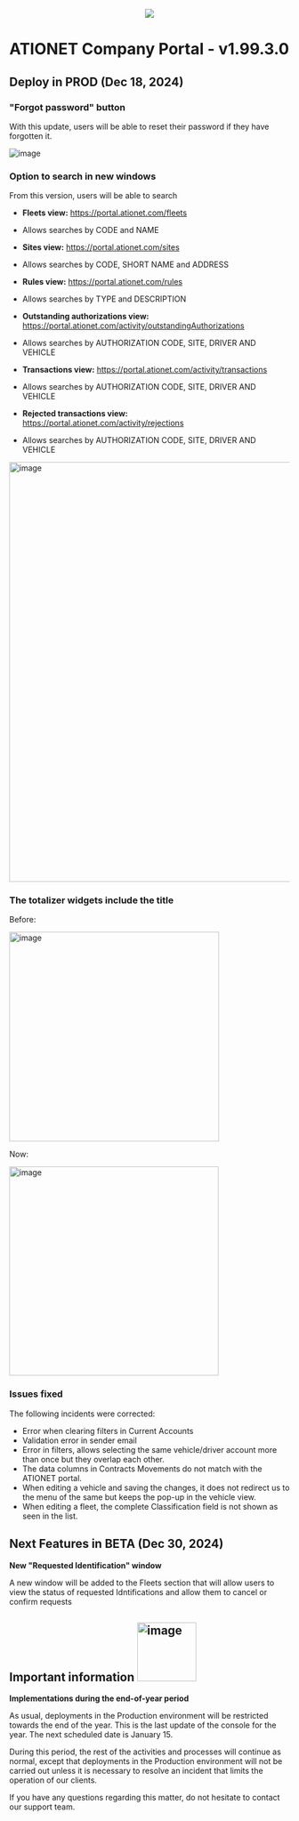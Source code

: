 <p align="center">
  <img src="https://github.com/Ationet/ationetdocs/raw/master/Content/Images/ATIOnetLogo_250x70.png" />
</p>

# ATIONET Company Portal - v1.99.3.0

## Deploy in PROD (Dec 18, 2024)

### "Forgot password" button
With this update, users will be able to reset their password if they have forgotten it.

![image](https://github.com/user-attachments/assets/f0a93b5d-741e-4b51-bd8d-98e2a2dcfee9)

### Option to search in new windows

From this version, users will be able to search

- **Fleets view:** https://portal.ationet.com/fleets
- Allows searches by CODE and NAME

- **Sites view:** https://portal.ationet.com/sites
- Allows searches by CODE, SHORT NAME and ADDRESS

- **Rules view:** https://portal.ationet.com/rules
- Allows searches by TYPE and DESCRIPTION

- **Outstanding authorizations view:** https://portal.ationet.com/activity/outstandingAuthorizations
- Allows searches by AUTHORIZATION CODE, SITE, DRIVER AND VEHICLE

- **Transactions view:** https://portal.ationet.com/activity/transactions
- Allows searches by AUTHORIZATION CODE, SITE, DRIVER AND VEHICLE

- **Rejected transactions view:** https://portal.ationet.com/activity/rejections
- Allows searches by AUTHORIZATION CODE, SITE, DRIVER AND VEHICLE

<img width="755" alt="image" src="https://github.com/user-attachments/assets/03aec657-ffb1-4571-9bfb-bb9d183ffa62" />

###  The totalizer widgets include the title

Before:

<img width="377" alt="image" src="https://github.com/user-attachments/assets/bd67a62f-72ca-47eb-a7f7-152cc35f9ffd" />


Now:

<img width="376" alt="image" src="https://github.com/user-attachments/assets/c496024f-4051-4b4e-b7ca-195865ee6c7d" />



### Issues fixed
The following incidents were corrected:
- Error when clearing filters in Current Accounts
- Validation error in sender email
- Error in filters, allows selecting the same vehicle/driver account more than once but they overlap each other.
- The data columns in Contracts Movements do not match with the ATIONET portal.
- When editing a vehicle and saving the changes, it does not redirect us to the menu of the same but keeps the pop-up in the vehicle view.
- When editing a fleet, the complete Classification field is not shown as seen in the list.



## Next Features in BETA (Dec 30, 2024)

**New "Requested Identification" window**

A new window will be added to the Fleets section that will allow users to view the status of requested Idntifications and allow them to cancel or confirm requests

## **Important information** <img width="106" alt="image" src="https://github.com/user-attachments/assets/329a93df-743f-4124-8ccd-6059e0c53fa6"> 

**Implementations during the end-of-year period**

As usual, deployments in the Production environment will be restricted towards the end of the year. This is the last update of the console for the year. The next scheduled date is January 15.

During this period, the rest of the activities and processes will continue as normal, except that deployments in the Production environment will not be carried out unless it is necessary to resolve an incident that limits the operation of our clients.

If you have any questions regarding this matter, do not hesitate to contact our support team.
